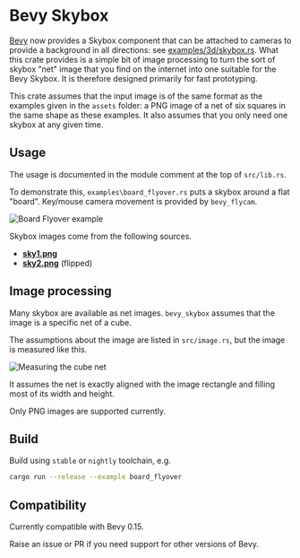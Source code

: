 # Bevy Skybox

[Bevy](https://docs.rs/bevy) now provides a Skybox component that can be attached to cameras to provide a background in all directions: see [examples/3d/skybox.rs](https://github.com/bevyengine/bevy/blob/main/examples/3d/skybox.rs). What this crate provides is a simple bit of image processing to turn the sort of skybox "net" image that you find on the internet into one suitable for the Bevy Skybox. It is therefore designed primarily for fast prototyping.

This crate assumes that the input image is of the same format as the examples given in the `assets` folder:
a PNG image of a net of six squares in the same shape as these examples. It also assumes that you only need one skybox at any given time.

## Usage

The usage is documented in the module comment at the top of `src/lib.rs`.

To demonstrate this, `examples\board_flyover.rs` puts a skybox around a flat "board". Key/mouse camera movement is provided by `bevy_flycam`.

![Board Flyover example](docs/board_flyover.png)

Skybox images come from the following sources.

* [**sky1.png**](https://www.cleanpng.com/png-skybox-cube-mapping-texture-mapping-terragen-textu-1384141)
* [**sky2.png**](https://www.cleanpng.com/png-skybox-texture-mapping-cube-mapping-sky-cloud-920475) (flipped)

## Image processing

Many skybox are available as net images. `bevy_skybox` assumes that the image is a specific net
of a cube.

The assumptions about the image are listed in `src/image.rs`, but the image is measured like this.

![Measuring the cube net](docs/measuring_the_net.png)

It assumes the net is exactly aligned with the image
rectangle and filling most of its width and height.

Only PNG images are supported currently.

## Build

Build using `stable` or `nightly` toolchain, e.g.

```sh
cargo run --release --example board_flyover
```

## Compatibility

Currently compatible with Bevy 0.15.

Raise an issue or PR if you need support for other versions of Bevy.

